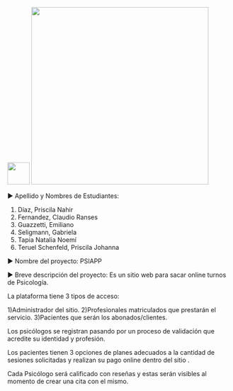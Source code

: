<div 

<img src="https://i.pinimg.com/originals/57/18/5d/57185d2176d7cbaebdb74c00ce1b9ebf.gif" width="50" height="50" />
<p stile
⭐⭐⭐⭐⭐⭐⭐⭐⭐⭐⭐⭐⭐⭐⭐⭐⭐⭐
⭐Bienbenidos al grupo de desarrollo PSIAPP⭐
⭐⭐⭐⭐⭐⭐⭐⭐⭐⭐⭐⭐⭐⭐⭐⭐⭐⭐

<img src="https://media.tenor.com/Y-SWmQ_IJKQAAAAC/mega-man-megaman-accords.gif" width="50" height="50"  />
<img src="https://media.tenor.com/5Y3pODSSv6IAAAAC/fiesta-maracas.gif" width="50" height="50"  />

<img src="https://media.tenor.com/UI52Xy7anWIAAAAi/tany.gif" width="400" />

▶ Apellido y Nombres de Estudiantes:
1. Díaz, Priscila Nahir
2. Fernandez, Claudio Ranses
3. Guazzetti, Emiliano
4. Seligmann, Gabriela
5. Tapia Natalia Noemí
6. Teruel Schenfeld, Priscila Johanna


▶ Nombre del proyecto: PSIAPP

▶ Breve descripción del proyecto: Es un sitio web para sacar online turnos de Psicología. 

La plataforma tiene 3 tipos de acceso: 

1)Administrador del sitio.
2)Profesionales matriculados que prestarán el servicio.
3)Pacientes que serán los abonados/clientes.
   
Los psicólogos se registran pasando por un proceso de validación que acredite su identidad y profesión.

Los pacientes tienen 3 opciones de planes adecuados a la cantidad de sesiones solicitadas y realizan su pago online 
dentro del sitio . 

Cada Psicólogo será calificado con reseñas y estas serán visibles al momento de crear una cita con el mismo.

